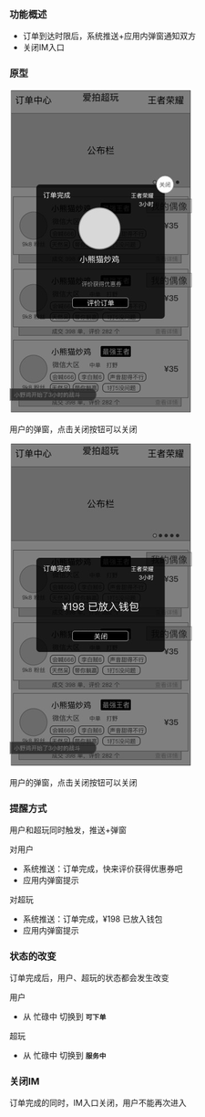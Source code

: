 ### 功能概述
* 订单到达时限后，系统推送+应用内弹窗通知双方
* 关闭IM入口


### 原型

![](img/交易完成-用户.jpg)

用户的弹窗，点击关闭按钮可以关闭


![](img/交易完成-超玩.jpg)

用户的弹窗，点击关闭按钮可以关闭

### 提醒方式
用户和超玩同时触发，推送+弹窗


对用户

* 系统推送：订单完成，快来评价获得优惠券吧
* 应用内弹窗提示


对超玩

* 系统推送：订单完成，¥198 已放入钱包
* 应用内弹窗提示


### 状态的改变
订单完成后，用户、超玩的状态都会发生改变


用户

* 从 忙碌中 切换到 **`可下单`**


超玩

* 从 忙碌中 切换到 **`服务中`**


### 关闭IM
订单完成的同时，IM入口关闭，用户不能再次进入